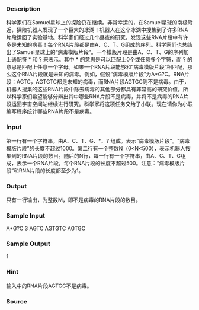 
### Description
科学家们在Samuel星球上的探险仍在继续。非常幸运的，在Samuel星球的南极附近，探险机器人发现了一个巨大的冰湖！机器人在这个冰湖中搜集到了许多RNA片段运回了实验基地。科学家们经过几个昼夜的研究，发现这些RNA片段中有许多是未知的病毒！每个RNA片段都是由A、C、T、G组成的序列。科学家们也总结出了Samuel星球上的“病毒模版片段”。一个模版片段是由A、C、T、G的序列加上通配符 * 和 ? 来表示。其中 * 的意思是可以匹配上0个或任意多个字符，而 ? 的意思是匹配上任意一个字母。如果一个RNA片段能够和“病毒模版片段”相匹配，那么这个RNA片段就是未知的病毒。例如，假设“病毒模版片段”为A*G?C。RNA片段：AGTC，AGTGTC都是未知的病毒，而RNA片段AGTGC则不是病毒。由于，机器人搜集的这些RNA片段中除去病毒的其他部分都具有非常高的研究价值。所以科学家们希望能够分辨出其中哪些RNA片段不是病毒，并将不是病毒的RNA片段运回宇宙空间站继续进行研究。科学家将这项任务交给了小联。现在请你为小联编写程序统计哪些RNA片段不是病毒。 
### Input
第一行有一个字符串，由A、C、T、G、*、? 组成。表示“病毒模版片段”。“病毒模版片段”的长度不超过1000。第二行有一个整数N（0<N<500），表示机器人搜集到的RNA片段的数目。随后的N行，每一行有一个字符串，由A、C、T、G组成，表示一个RNA片段。每个RNA片段的长度不超过500。注意：“病毒模版片段”和RNA片段的长度都至少为1。
### Output
只有一行输出，为整数M，即不是病毒的RNA片段的数目。 
### Sample Input
A*G?C
3
AGTC
AGTGTC
AGTGC

### Sample Output
1


### Hint
输入中的RNA片段AGTGC不是病毒。
### Source
